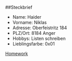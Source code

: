 ##Steckbrief

  * Name: Haider
  * Vorname: Niklas
  * Adresse: Oberfeistritz 184
  * PLZ/Ort: 8184 Anger
  * Hobbys: Listen schreiben
  * Lieblingsfarbe: 0x01
  
  [Homework](https://github.com/Nizne/Homework/blob/master/Homework.md)
  
  
  
